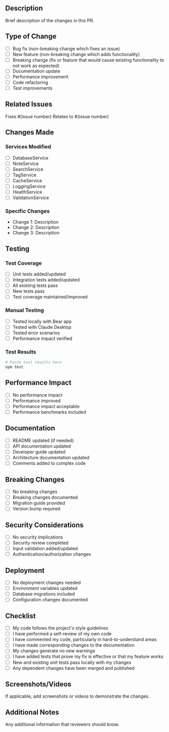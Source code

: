 ## Description
Brief description of the changes in this PR.

## Type of Change
- [ ] Bug fix (non-breaking change which fixes an issue)
- [ ] New feature (non-breaking change which adds functionality)
- [ ] Breaking change (fix or feature that would cause existing functionality to not work as expected)
- [ ] Documentation update
- [ ] Performance improvement
- [ ] Code refactoring
- [ ] Test improvements

## Related Issues
Fixes #(issue number)
Relates to #(issue number)

## Changes Made
### Services Modified
- [ ] DatabaseService
- [ ] NoteService
- [ ] SearchService  
- [ ] TagService
- [ ] CacheService
- [ ] LoggingService
- [ ] HealthService
- [ ] ValidationService

### Specific Changes
- Change 1: Description
- Change 2: Description
- Change 3: Description

## Testing
### Test Coverage
- [ ] Unit tests added/updated
- [ ] Integration tests added/updated
- [ ] All existing tests pass
- [ ] New tests pass
- [ ] Test coverage maintained/improved

### Manual Testing
- [ ] Tested locally with Bear app
- [ ] Tested with Claude Desktop
- [ ] Tested error scenarios
- [ ] Performance impact verified

### Test Results
```bash
# Paste test results here
npm test
```

## Performance Impact
- [ ] No performance impact
- [ ] Performance improved
- [ ] Performance impact acceptable
- [ ] Performance benchmarks included

## Documentation
- [ ] README updated (if needed)
- [ ] API documentation updated
- [ ] Developer guide updated
- [ ] Architecture documentation updated
- [ ] Comments added to complex code

## Breaking Changes
- [ ] No breaking changes
- [ ] Breaking changes documented
- [ ] Migration guide provided
- [ ] Version bump required

## Security Considerations
- [ ] No security implications
- [ ] Security review completed
- [ ] Input validation added/updated
- [ ] Authentication/authorization changes

## Deployment
- [ ] No deployment changes needed
- [ ] Environment variables updated
- [ ] Database migrations included
- [ ] Configuration changes documented

## Checklist
- [ ] My code follows the project's style guidelines
- [ ] I have performed a self-review of my own code
- [ ] I have commented my code, particularly in hard-to-understand areas
- [ ] I have made corresponding changes to the documentation
- [ ] My changes generate no new warnings
- [ ] I have added tests that prove my fix is effective or that my feature works
- [ ] New and existing unit tests pass locally with my changes
- [ ] Any dependent changes have been merged and published

## Screenshots/Videos
If applicable, add screenshots or videos to demonstrate the changes.

## Additional Notes
Any additional information that reviewers should know. 